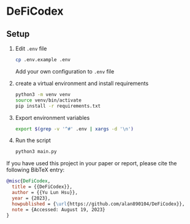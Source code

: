 # DeFiCodex

## Setup

1. Edit `.env` file

    ```bash
    cp .env.example .env
    ```

    Add your own configuration to `.env` file

2. create a virtual environment and install requirements

    ```bash
    python3 -m venv venv
    source venv/bin/activate
    pip install -r requirements.txt
    ```

3. Export environment variables

    ```bash
    export $(grep -v '^#' .env | xargs -d '\n')
    ```

4. Run the script

    ```bash
    python3 main.py
    ```


If you have used this project in your paper or report, please cite the following BibTeX entry:


```BibTeX 
@misc{DeFiCodex,
  title = {{DeFiCodex}},
  author = {{Yu Lun Hsu}},
  year = {2023},
  howpublished = {\url{https://github.com/alan890104/DeFiCodex}},
  note = {Accessed: August 19, 2023}
}
```